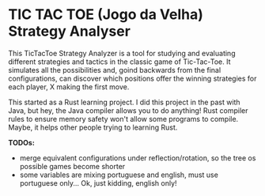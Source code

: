 # TIC TAC TOE (Jogo da Velha) Strategy Analyser

This TicTacToe Strategy Analyzer is a tool for studying and evaluating different strategies and tactics in the classic game of Tic-Tac-Toe. It simulates all the possibilities and, goind backwards from the final configurations, can discover which positions offer the winning strategies for each player, X making the first move.

This started as a Rust learning project. I did this project in the past with Java, but hey, the Java compiler allows you to do anything! Rust compiler rules to ensure memory safety won't allow some programs to compile. Maybe, it helps other people trying to learning Rust.

**TODOs:**

- merge equivalent configurations under reflection/rotation, so the tree os possible games become shorter
- some variables are mixing portuguese and english, must use portuguese only... Ok, just kidding, english only!